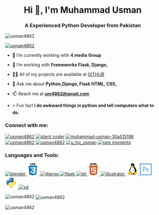 <h1 align="center">Hi 👋, I'm Muhammad Usman</h1>
<h3 align="center">A Experienced Python Developer from Pakistan</h3>

<p align="left"> <img src="https://komarev.com/ghpvc/?username=usman4862&label=Profile%20views&color=0e75b6&style=flat" alt="usman4862" /> </p>

<p align="left"> <a href="https://github.com/ryo-ma/github-profile-trophy"><img src="https://github-profile-trophy.vercel.app/?username=usman4862" alt="usman4862" /></a> </p>

- 🔭 I’m currently working with **4 media Group**

- 🌱 I’m working with **Frameworks Flask, Django,**

- 👨‍💻 All of my projects are available at [GITHUB](https://github.com/Usman4862?tab=repositories)

- 💬 Ask me about **Python,Django, Flask HTML, CSS,**

- 📫 Reach me at **um4862@gmail.com**

- ⚡ Fun fact **I do awkward things in python and tell computers what to do.**

<h3 align="left">Connect with me:</h3>
<p align="left">
<a href="https://codepen.io/usman4862" target="blank"><img align="center" src="https://raw.githubusercontent.com/rahuldkjain/github-profile-readme-generator/master/src/images/icons/Social/codepen.svg" alt="usman4862" height="30" width="40" /></a>
<a href="https://dev.to/silent coder" target="blank"><img align="center" src="https://raw.githubusercontent.com/rahuldkjain/github-profile-readme-generator/master/src/images/icons/Social/devto.svg" alt="silent coder" height="30" width="40" /></a>
<a href="https://linkedin.com/in/muhammad-usman-30a515198" target="blank"><img align="center" src="https://raw.githubusercontent.com/rahuldkjain/github-profile-readme-generator/master/src/images/icons/Social/linked-in-alt.svg" alt="muhammad-usman-30a515198" height="30" width="40" /></a>
<a href="https://stackoverflow.com/users/usman4862" target="blank"><img align="center" src="https://raw.githubusercontent.com/rahuldkjain/github-profile-readme-generator/master/src/images/icons/Social/stack-overflow.svg" alt="usman4862" height="30" width="40" /></a>
<a href="https://fb.com/usman4862" target="blank"><img align="center" src="https://raw.githubusercontent.com/rahuldkjain/github-profile-readme-generator/master/src/images/icons/Social/facebook.svg" alt="usman4862" height="30" width="40" /></a>
<a href="https://instagram.com/u_for_usman" target="blank"><img align="center" src="https://raw.githubusercontent.com/rahuldkjain/github-profile-readme-generator/master/src/images/icons/Social/instagram.svg" alt="u_for_usman" height="30" width="40" /></a>
<a href="https://www.youtube.com/c/rare moments" target="blank"><img align="center" src="https://raw.githubusercontent.com/rahuldkjain/github-profile-readme-generator/master/src/images/icons/Social/youtube.svg" alt="rare moments" height="30" width="40" /></a>
</p>

<h3 align="left">Languages and Tools:</h3>
<p align="left"> <a href="https://www.blender.org/" target="_blank" rel="noreferrer"> <img src="https://download.blender.org/branding/community/blender_community_badge_white.svg" alt="blender" width="40" height="40"/> </a> <a href="https://www.w3schools.com/css/" target="_blank" rel="noreferrer"> <img src="https://raw.githubusercontent.com/devicons/devicon/master/icons/css3/css3-original-wordmark.svg" alt="css3" width="40" height="40"/> </a> <a href="https://www.djangoproject.com/" target="_blank" rel="noreferrer"> <img src="https://cdn.worldvectorlogo.com/logos/django.svg" alt="django" width="40" height="40"/> </a> <a href="https://flask.palletsprojects.com/" target="_blank" rel="noreferrer"> <img src="https://www.vectorlogo.zone/logos/pocoo_flask/pocoo_flask-icon.svg" alt="flask" width="40" height="40"/> </a> <a href="https://git-scm.com/" target="_blank" rel="noreferrer"> <img src="https://www.vectorlogo.zone/logos/git-scm/git-scm-icon.svg" alt="git" width="40" height="40"/> </a> <a href="https://www.w3.org/html/" target="_blank" rel="noreferrer"> <img src="https://raw.githubusercontent.com/devicons/devicon/master/icons/html5/html5-original-wordmark.svg" alt="html5" width="40" height="40"/> </a> <a href="https://www.adobe.com/in/products/illustrator.html" target="_blank" rel="noreferrer"> <img src="https://www.vectorlogo.zone/logos/adobe_illustrator/adobe_illustrator-icon.svg" alt="illustrator" width="40" height="40"/> </a> <a href="https://www.linux.org/" target="_blank" rel="noreferrer"> <img src="https://raw.githubusercontent.com/devicons/devicon/master/icons/linux/linux-original.svg" alt="linux" width="40" height="40"/> </a> <a href="https://www.photoshop.com/en" target="_blank" rel="noreferrer"> <img src="https://raw.githubusercontent.com/devicons/devicon/master/icons/photoshop/photoshop-line.svg" alt="photoshop" width="40" height="40"/> </a> <a href="https://www.python.org" target="_blank" rel="noreferrer"> <img src="https://raw.githubusercontent.com/devicons/devicon/master/icons/python/python-original.svg" alt="python" width="40" height="40"/> </a> <a href="https://www.adobe.com/products/xd.html" target="_blank" rel="noreferrer"> <img src="https://cdn.worldvectorlogo.com/logos/adobe-xd.svg" alt="xd" width="40" height="40"/> </a> </p>

<p><img align="left" src="https://github-readme-stats.vercel.app/api/top-langs?username=usman4862&show_icons=true&locale=en&layout=compact" alt="usman4862" /></p>

<p>&nbsp;<img align="center" src="https://github-readme-stats.vercel.app/api?username=usman4862&show_icons=true&locale=en" alt="usman4862" /></p>

<p><img align="center" src="https://github-readme-streak-stats.herokuapp.com/?user=usman4862&" alt="usman4862" /></p>
